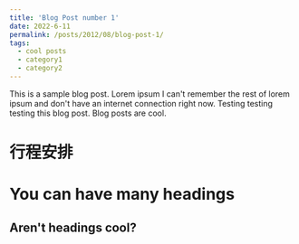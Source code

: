 ```yaml
---
title: 'Blog Post number 1'
date: 2022-6-11
permalink: /posts/2012/08/blog-post-1/
tags:
  - cool posts
  - category1
  - category2
---
```


This is a sample blog post. Lorem ipsum I can't remember the rest of lorem ipsum and don't have an internet connection right now. Testing testing testing this blog post. Blog posts are cool.

行程安排
======

You can have many headings
======

Aren't headings cool?
------